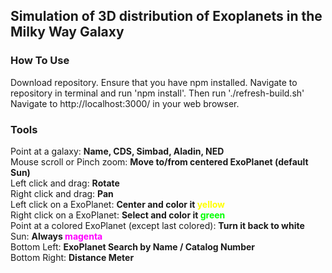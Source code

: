 ## Simulation of 3D distribution of Exoplanets in the Milky Way Galaxy

<p></p>


### How To Use

Download repository.
Ensure that you have npm installed. 
Navigate to repository in terminal and run 'npm install'.
Then run './refresh-build.sh'
Navigate to http://localhost:3000/ in your web browser. 



### Tools
<p>Point at a galaxy: <b>Name, CDS, Simbad, Aladin, NED</b><br>
Mouse scroll or Pinch zoom: <b>Move to/from centered ExoPlanet (default Sun)</b><br>Left click and drag: <b>Rotate</b><br>Right click and drag: <b>Pan</b><br>
Left click on a ExoPlanet: <b>Center and color it <span style='color:#ff0;'>yellow</span></b><br>
Right click on a ExoPlanet: <b>Select and color it <span style='color:#0f0;'>green</span></b><br>
Point at a colored ExoPlanet (except last colored): <b>Turn it back to white</b><br>
Sun: <b>Always <span style='color:#f0f;'>magenta</span></b><br>
Bottom Left: <b>ExoPlanet Search by Name / Catalog Number</b><br>
Bottom Right: <b>Distance Meter</b></p>


